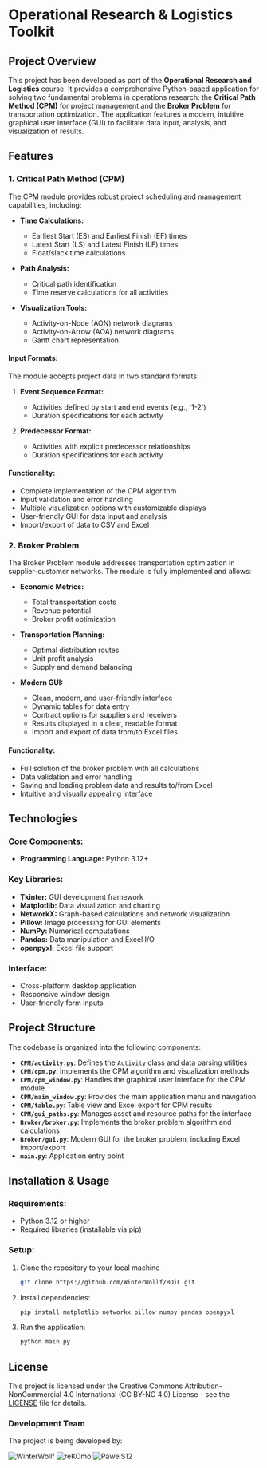 # Operational Research & Logistics Toolkit

## Project Overview
This project has been developed as part of the **Operational Research and Logistics** course. It provides a comprehensive Python-based application for solving two fundamental problems in operations research: the **Critical Path Method (CPM)** for project management and the **Broker Problem** for transportation optimization. The application features a modern, intuitive graphical user interface (GUI) to facilitate data input, analysis, and visualization of results.

## Features

### 1. Critical Path Method (CPM)
The CPM module provides robust project scheduling and management capabilities, including:

- **Time Calculations:**
  - Earliest Start (ES) and Earliest Finish (EF) times
  - Latest Start (LS) and Latest Finish (LF) times
  - Float/slack time calculations

- **Path Analysis:**
  - Critical path identification
  - Time reserve calculations for all activities

- **Visualization Tools:**
  - Activity-on-Node (AON) network diagrams
  - Activity-on-Arrow (AOA) network diagrams
  - Gantt chart representation

#### Input Formats:
The module accepts project data in two standard formats:

1. **Event Sequence Format:**
   - Activities defined by start and end events (e.g., '1-2')
   - Duration specifications for each activity
   
2. **Predecessor Format:**
   - Activities with explicit predecessor relationships
   - Duration specifications for each activity

#### Functionality:
- Complete implementation of the CPM algorithm
- Input validation and error handling
- Multiple visualization options with customizable displays
- User-friendly GUI for data input and analysis
- Import/export of data to CSV and Excel

### 2. Broker Problem
The Broker Problem module addresses transportation optimization in supplier-customer networks. The module is fully implemented and allows:

- **Economic Metrics:**
  - Total transportation costs
  - Revenue potential
  - Broker profit optimization

- **Transportation Planning:**
  - Optimal distribution routes
  - Unit profit analysis
  - Supply and demand balancing

- **Modern GUI:**
  - Clean, modern, and user-friendly interface
  - Dynamic tables for data entry
  - Contract options for suppliers and receivers
  - Results displayed in a clear, readable format
  - Import and export of data from/to Excel files

#### Functionality:
- Full solution of the broker problem with all calculations
- Data validation and error handling
- Saving and loading problem data and results to/from Excel
- Intuitive and visually appealing interface

## Technologies

### Core Components:
- **Programming Language:** Python 3.12+

### Key Libraries:
- **Tkinter:** GUI development framework
- **Matplotlib:** Data visualization and charting
- **NetworkX:** Graph-based calculations and network visualization
- **Pillow:** Image processing for GUI elements
- **NumPy:** Numerical computations
- **Pandas:** Data manipulation and Excel I/O
- **openpyxl:** Excel file support

### Interface:
- Cross-platform desktop application
- Responsive window design
- User-friendly form inputs

## Project Structure
The codebase is organized into the following components:

- **`CPM/activity.py`**: Defines the `Activity` class and data parsing utilities
- **`CPM/cpm.py`**: Implements the CPM algorithm and visualization methods
- **`CPM/cpm_window.py`**: Handles the graphical user interface for the CPM module
- **`CPM/main_window.py`**: Provides the main application menu and navigation
- **`CPM/table.py`**: Table view and Excel export for CPM results
- **`CPM/gui_paths.py`**: Manages asset and resource paths for the interface
- **`Broker/broker.py`**: Implements the broker problem algorithm and calculations
- **`Broker/gui.py`**: Modern GUI for the broker problem, including Excel import/export
- **`main.py`**: Application entry point

## Installation & Usage

### Requirements:
- Python 3.12 or higher
- Required libraries (installable via pip)

### Setup:
1. Clone the repository to your local machine
    ```bash
    git clone https://github.com/WinterWollf/BOiL.git
    ```

2. Install dependencies:
   ```bash
   pip install matplotlib networkx pillow numpy pandas openpyxl
   ```

3. Run the application:
   ```bash
   python main.py
   ```

## License

This project is licensed under the Creative Commons Attribution-NonCommercial 4.0 International (CC BY-NC 4.0) License - see the [LICENSE](LICENSE.txt) file for details.

### Development Team
The project is being developed by:

<img alt="WinterWollf" src="https://img.shields.io/badge/GitHub-WinterWollf-181717?logo=github&amp;logoColor=white&amp;style=for-the-badge">

<img alt="reKOmo" src="https://img.shields.io/badge/GitHub-reKOmo-181717?logo=github&amp;logoColor=white&amp;style=for-the-badge">

<img alt="PawelS12" src="https://img.shields.io/badge/GitHub-PawelS12-181717?logo=github&amp;logoColor=white&amp;style=for-the-badge">
